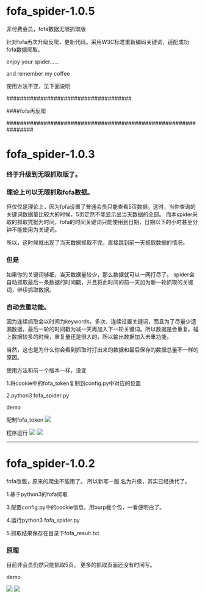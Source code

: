 # fofa_spider-1.0.5
非付费会员，fofa数据无限抓取版


针对fofa再次升级反爬，更新代码。采用W3C标准重新编码关键词，适配成功fofa数据爬取。

enjoy your spider......

and remember my coffee

使用方法不变，见下面说明


#####################################

####fofa再反爬

################################################################
# fofa_spider-1.0.3

### 终于升级到无限抓取版了。

### 理论上可以无限抓取fofa数据。

但仅仅是理论上，因为fofa设置了普通会员只能查看5页数据。这时，当你查询的关键词数据量比较大的时候，5页定然不能显示出当天数据的全部。
而本spider采取的抓取凭据为时间，fofa的时间关键词只能使用到日期，日期以下的小时甚至分钟不能使用为关键词。

所以，这时候就出现了当天数据抓取不完，直接跳到前一天抓取数据的情况。

### 但是

如果你的关键词够细，当天数据量较少，那么数据就可以一网打尽了。
spider会自动抓取最后一条数据的时间戳，并且将此时间的前一天加为新一轮抓取的关键词，继续抓取数据。

### 自动去重功能。

因为连续抓取会以时间为keywords，多次、连续设置关键词，而且为了尽量少遗漏数据，最后一轮的时间戳为减一天再加入下一轮关键词。所以数据是会重复。碰上数据较多的时候，重复量还是很大的，所以输出数据加入去重功能。

当然，这也是为什么你会看到抓取时打出来的数据和最后保存的数据总量不一样的原因。

使用方法和前一个版本一样，没变

1.将cookie中的fofa_token复制到config.py中对应的位置

2.python3 fofa_spider.py

demo

配制fofa_token
![](demo/demo1.png)

程序运行
![](demo/demo2.png)
![](demo/demo3.png)

----------------------------------------

# fofa_spider-1.0.2

fofa改版，原来的爬虫不能用了。
所以新写一版
名为升级，其实已经换代了。

1.基于python3的fofa爬取

3.配置config.py中的cookie信息，用burp截个包，一看便明白了。

4.运行python3 fofa_spider.py

5.抓取结果保存在目录下fofa_result.txt


### 原理


目前非会员仍然只能抓取5页。
更多的抓取页面还没有时间写。

demo

![](demo/demo2.png)
![](demo/demo3.png)





